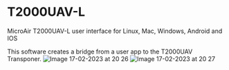 # T2000UAV-L
MicroAir T2000UAV-L user interface for Linux, Mac, Windows, Android and IOS

This software creates a bridge from a user app to the T2000UAV Transponer.
![Image 17-02-2023 at 20 26](https://user-images.githubusercontent.com/6682924/219768965-83e97b4b-902d-40a5-97b7-12776bbed9bd.jpg)
![Image 17-02-2023 at 20 27](https://user-images.githubusercontent.com/6682924/219769012-51aa28e9-54bb-4629-a95f-b9cc5f66878d.jpg)
